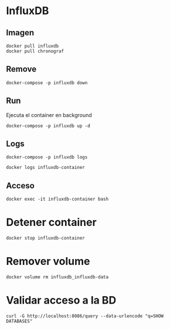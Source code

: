 # InfluxDB

## Imagen

```
docker pull influxdb
docker pull chronograf
```

## Remove

```
docker-compose -p influxdb down
```

## Run

Ejecuta el container en background

```
docker-compose -p influxdb up -d
```

## Logs

```
docker-compose -p influxdb logs
```

```
docker logs influxdb-container
```

## Acceso

```
docker exec -it influxdb-container bash
```

# Detener container

```
docker stop influxdb-container
```

# Remover volume
```
docker volume rm influxdb_influxdb-data
```

# Validar acceso a la BD

```
curl -G http://localhost:8086/query --data-urlencode "q=SHOW DATABASES"
```